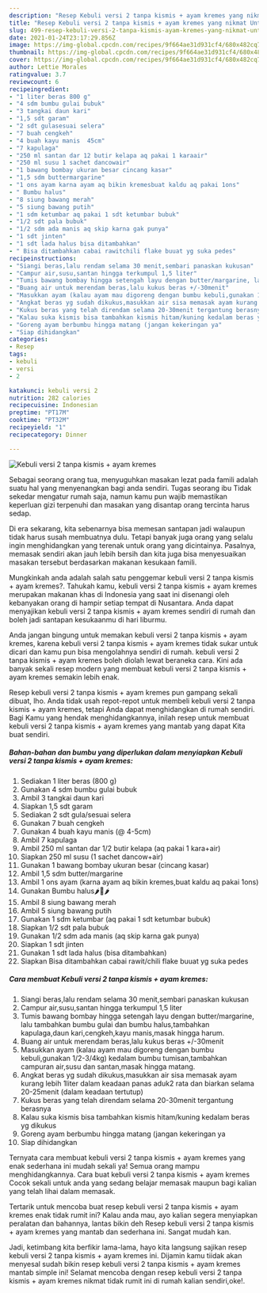 ```yaml
---
description: "Resep Kebuli versi 2 tanpa kismis + ayam kremes yang nikmat Untuk Jualan"
title: "Resep Kebuli versi 2 tanpa kismis + ayam kremes yang nikmat Untuk Jualan"
slug: 499-resep-kebuli-versi-2-tanpa-kismis-ayam-kremes-yang-nikmat-untuk-jualan
date: 2021-01-24T23:17:29.856Z
image: https://img-global.cpcdn.com/recipes/9f664ae31d931cf4/680x482cq70/kebuli-versi-2-tanpa-kismis-ayam-kremes-foto-resep-utama.jpg
thumbnail: https://img-global.cpcdn.com/recipes/9f664ae31d931cf4/680x482cq70/kebuli-versi-2-tanpa-kismis-ayam-kremes-foto-resep-utama.jpg
cover: https://img-global.cpcdn.com/recipes/9f664ae31d931cf4/680x482cq70/kebuli-versi-2-tanpa-kismis-ayam-kremes-foto-resep-utama.jpg
author: Lettie Morales
ratingvalue: 3.7
reviewcount: 6
recipeingredient:
- "1 liter beras 800 g"
- "4 sdm bumbu gulai bubuk"
- "3 tangkai daun kari"
- "1,5 sdt garam"
- "2 sdt gulasesuai selera"
- "7 buah cengkeh"
- "4 buah kayu manis  45cm"
- "7 kapulaga"
- "250 ml santan dar 12 butir kelapa aq pakai 1 karaair"
- "250 ml susu 1 sachet dancowair"
- "1 bawang bombay ukuran besar cincang kasar"
- "1,5 sdm buttermargarine"
- "1 ons ayam karna ayam aq bikin kremesbuat kaldu aq pakai 1ons"
- " Bumbu halus"
- "8 siung bawang merah"
- "5 siung bawang putih"
- "1 sdm ketumbar aq pakai 1 sdt ketumbar bubuk"
- "1/2 sdt pala bubuk"
- "1/2 sdm ada manis aq skip karna gak punya"
- "1 sdt jinten"
- "1 sdt lada halus bisa ditambahkan"
- " Bisa ditambahkan cabai rawitchili flake buuat yg suka pedes"
recipeinstructions:
- "Siangi beras,lalu rendam selama 30 menit,sembari panaskan kukusan"
- "Campur air,susu,santan hingga terkumpul 1,5 liter"
- "Tumis bawang bombay hingga setengah layu dengan butter/margarine, lalu tambahkan bumbu gulai dan bumbu halus,tambahkan kapulaga,daun kari,cengkeh,kayu manis,masak hingga harum."
- "Buang air untuk merendam beras,lalu kukus beras +/-30menit"
- "Masukkan ayam (kalau ayam mau digoreng dengan bumbu kebuli,gunakan 1/2-3/4kg) kedalam bumbu tumisan,tambahkan campuran air,susu dan santan,masak hingga matang."
- "Angkat beras yg sudah dikukus,masukkan air sisa memasak ayam kurang lebih 1liter dalam keadaan panas aduk2 rata dan biarkan selama 20-25menit (dalam keadaan tertutup)"
- "Kukus beras yang telah direndam selama 20-30menit tergantung berasnya"
- "Kalau suka kismis bisa tambahkan kismis hitam/kuning kedalam beras yg dikukus"
- "Goreng ayam berbumbu hingga matang (jangan kekeringan ya"
- "Siap dihidangkan"
categories:
- Resep
tags:
- kebuli
- versi
- 2

katakunci: kebuli versi 2 
nutrition: 282 calories
recipecuisine: Indonesian
preptime: "PT17M"
cooktime: "PT32M"
recipeyield: "1"
recipecategory: Dinner

---
```



![Kebuli versi 2 tanpa kismis + ayam kremes](https://img-global.cpcdn.com/recipes/9f664ae31d931cf4/680x482cq70/kebuli-versi-2-tanpa-kismis-ayam-kremes-foto-resep-utama.jpg)

Sebagai seorang orang tua, menyuguhkan masakan lezat pada famili adalah suatu hal yang menyenangkan bagi anda sendiri. Tugas seorang ibu Tidak sekedar mengatur rumah saja, namun kamu pun wajib memastikan keperluan gizi terpenuhi dan masakan yang disantap orang tercinta harus sedap.

Di era  sekarang, kita sebenarnya bisa memesan santapan jadi walaupun tidak harus susah membuatnya dulu. Tetapi banyak juga orang yang selalu ingin menghidangkan yang terenak untuk orang yang dicintainya. Pasalnya, memasak sendiri akan jauh lebih bersih dan kita juga bisa menyesuaikan masakan tersebut berdasarkan makanan kesukaan famili. 



Mungkinkah anda adalah salah satu penggemar kebuli versi 2 tanpa kismis + ayam kremes?. Tahukah kamu, kebuli versi 2 tanpa kismis + ayam kremes merupakan makanan khas di Indonesia yang saat ini disenangi oleh kebanyakan orang di hampir setiap tempat di Nusantara. Anda dapat menyajikan kebuli versi 2 tanpa kismis + ayam kremes sendiri di rumah dan boleh jadi santapan kesukaanmu di hari liburmu.

Anda jangan bingung untuk memakan kebuli versi 2 tanpa kismis + ayam kremes, karena kebuli versi 2 tanpa kismis + ayam kremes tidak sukar untuk dicari dan kamu pun bisa mengolahnya sendiri di rumah. kebuli versi 2 tanpa kismis + ayam kremes boleh diolah lewat beraneka cara. Kini ada banyak sekali resep modern yang membuat kebuli versi 2 tanpa kismis + ayam kremes semakin lebih enak.

Resep kebuli versi 2 tanpa kismis + ayam kremes pun gampang sekali dibuat, lho. Anda tidak usah repot-repot untuk membeli kebuli versi 2 tanpa kismis + ayam kremes, tetapi Anda dapat menghidangkan di rumah sendiri. Bagi Kamu yang hendak menghidangkannya, inilah resep untuk membuat kebuli versi 2 tanpa kismis + ayam kremes yang mantab yang dapat Kita buat sendiri.

<!--inarticleads1-->

##### Bahan-bahan dan bumbu yang diperlukan dalam menyiapkan Kebuli versi 2 tanpa kismis + ayam kremes:

1. Sediakan 1 liter beras (800 g)
1. Gunakan 4 sdm bumbu gulai bubuk
1. Ambil 3 tangkai daun kari
1. Siapkan 1,5 sdt garam
1. Sediakan 2 sdt gula/sesuai selera
1. Gunakan 7 buah cengkeh
1. Gunakan 4 buah kayu manis (@ 4-5cm)
1. Ambil 7 kapulaga
1. Ambil 250 ml santan dar 1/2 butir kelapa (aq pakai 1 kara+air)
1. Siapkan 250 ml susu (1 sachet dancow+air)
1. Gunakan 1 bawang bombay ukuran besar (cincang kasar)
1. Ambil 1,5 sdm butter/margarine
1. Ambil 1 ons ayam (karna ayam aq bikin kremes,buat kaldu aq pakai 1ons)
1. Gunakan  Bumbu halus🌶🍚🌶
1. Ambil 8 siung bawang merah
1. Ambil 5 siung bawang putih
1. Gunakan 1 sdm ketumbar (aq pakai 1 sdt ketumbar bubuk)
1. Siapkan 1/2 sdt pala bubuk
1. Gunakan 1/2 sdm ada manis (aq skip karna gak punya)
1. Siapkan 1 sdt jinten
1. Gunakan 1 sdt lada halus (bisa ditambahkan)
1. Siapkan  Bisa ditambahkan cabai rawit/chili flake buuat yg suka pedes




<!--inarticleads2-->

##### Cara membuat Kebuli versi 2 tanpa kismis + ayam kremes:

1. Siangi beras,lalu rendam selama 30 menit,sembari panaskan kukusan
1. Campur air,susu,santan hingga terkumpul 1,5 liter
1. Tumis bawang bombay hingga setengah layu dengan butter/margarine, lalu tambahkan bumbu gulai dan bumbu halus,tambahkan kapulaga,daun kari,cengkeh,kayu manis,masak hingga harum.
1. Buang air untuk merendam beras,lalu kukus beras +/-30menit
1. Masukkan ayam (kalau ayam mau digoreng dengan bumbu kebuli,gunakan 1/2-3/4kg) kedalam bumbu tumisan,tambahkan campuran air,susu dan santan,masak hingga matang.
1. Angkat beras yg sudah dikukus,masukkan air sisa memasak ayam kurang lebih 1liter dalam keadaan panas aduk2 rata dan biarkan selama 20-25menit (dalam keadaan tertutup)
1. Kukus beras yang telah direndam selama 20-30menit tergantung berasnya
1. Kalau suka kismis bisa tambahkan kismis hitam/kuning kedalam beras yg dikukus
1. Goreng ayam berbumbu hingga matang (jangan kekeringan ya
1. Siap dihidangkan




Ternyata cara membuat kebuli versi 2 tanpa kismis + ayam kremes yang enak sederhana ini mudah sekali ya! Semua orang mampu menghidangkannya. Cara buat kebuli versi 2 tanpa kismis + ayam kremes Cocok sekali untuk anda yang sedang belajar memasak maupun bagi kalian yang telah lihai dalam memasak.

Tertarik untuk mencoba buat resep kebuli versi 2 tanpa kismis + ayam kremes enak tidak rumit ini? Kalau anda mau, ayo kalian segera menyiapkan peralatan dan bahannya, lantas bikin deh Resep kebuli versi 2 tanpa kismis + ayam kremes yang mantab dan sederhana ini. Sangat mudah kan. 

Jadi, ketimbang kita berfikir lama-lama, hayo kita langsung sajikan resep kebuli versi 2 tanpa kismis + ayam kremes ini. Dijamin kamu tiidak akan menyesal sudah bikin resep kebuli versi 2 tanpa kismis + ayam kremes mantab simple ini! Selamat mencoba dengan resep kebuli versi 2 tanpa kismis + ayam kremes nikmat tidak rumit ini di rumah kalian sendiri,oke!.

